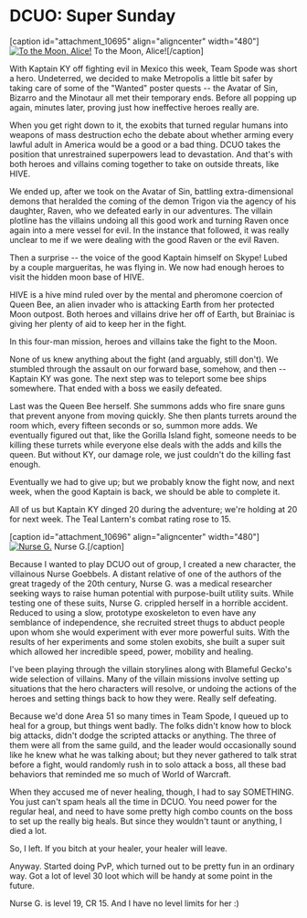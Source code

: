 # DCUO: Super Sunday

[caption id="attachment\_10695" align="aligncenter" width="480"][![To the Moon, Alice!](http://westkarana.com/wp-content/uploads/2013/02/MADV107_AUDIO-PC-17-23.42.200-480x300.jpg)](http://westkarana.com/wp-content/uploads/2013/02/MADV107_AUDIO-PC-17-23.42.200.jpg) To the Moon, Alice![/caption]

With Kaptain KY off fighting evil in Mexico this week, Team Spode was short a hero. Undeterred, we decided to make Metropolis a little bit safer by taking care of some of the "Wanted" poster quests -- the Avatar of Sin, Bizarro and the Minotaur all met their temporary ends. Before all popping up again, minutes later, proving just how ineffective heroes really are.

When you get right down to it, the exobits that turned regular humans into weapons of mass destruction echo the debate about whether arming every lawful adult in America would be a good or a bad thing. DCUO takes the position that unrestrained superpowers lead to devastation. And that's with both heroes and villains coming together to take on outside threats, like HIVE.

We ended up, after we took on the Avatar of Sin, battling extra-dimensional demons that heralded the coming of the demon Trigon via the agency of his daughter, Raven, who we defeated early in our adventures. The villain plotline has the villains undoing all this good work and turning Raven once again into a mere vessel for evil. In the instance that followed, it was really unclear to me if we were dealing with the good Raven or the evil Raven.

Then a surprise -- the voice of the good Kaptain himself on Skype! Lubed by a couple margueritas, he was flying in. We now had enough heroes to visit the hidden moon base of HIVE.

HIVE is a hive mind ruled over by the mental and pheromone coercion of Queen Bee, an alien invader who is attacking Earth from her protected Moon outpost. Both heroes and villains drive her off of Earth, but Brainiac is giving her plenty of aid to keep her in the fight.

In this four-man mission, heroes and villains take the fight to the Moon.

None of us knew anything about the fight (and arguably, still don't). We stumbled through the assault on our forward base, somehow, and then -- Kaptain KY was gone. The next step was to teleport some bee ships somewhere. That ended with a boss we easily defeated.

Last was the Queen Bee herself. She summons adds who fire snare guns that prevent anyone from moving quickly. She then plants turrets around the room which, every fifteen seconds or so, summon more adds. We eventually figured out that, like the Gorilla Island fight, someone needs to be killing these turrets while everyone else deals with the adds and kills the queen. But without KY, our damage role, we just couldn't do the killing fast enough.

Eventually we had to give up; but we probably know the fight now, and next week, when the good Kaptain is back, we should be able to complete it.

All of us but Kaptain KY dinged 20 during the adventure; we're holding at 20 for next week. The Teal Lantern's combat rating rose to 15.

[caption id="attachment\_10696" align="aligncenter" width="480"][![Nurse G.](http://westkarana.com/wp-content/uploads/2013/02/CHARSELECT_CREATE-PC-17-19.01.330-480x300.jpg)](http://westkarana.com/wp-content/uploads/2013/02/CHARSELECT_CREATE-PC-17-19.01.330.jpg) Nurse G.[/caption]

Because I wanted to play DCUO out of group, I created a new character, the villainous Nurse Goebbels. A distant relative of one of the authors of the great tragedy of the 20th century, Nurse G. was a medical researcher seeking ways to raise human potential with purpose-built utility suits. While testing one of these suits, Nurse G. crippled herself in a horrible accident. Reduced to using a slow, prototype exoskeleton to even have any semblance of independence, she recruited street thugs to abduct people upon whom she would experiment with ever more powerful suits. With the results of her experiments and some stolen exobits, she built a super suit which allowed her incredible speed, power, mobility and healing.

I've been playing through the villain storylines along with Blameful Gecko's wide selection of villains. Many of the villain missions involve setting up situations that the hero characters will resolve, or undoing the actions of the heroes and setting things back to how they were. Really self defeating.

Because we'd done Area 51 so many times in Team Spode, I queued up to heal for a group, but things went badly. The folks didn't know how to block big attacks, didn't dodge the scripted attacks or anything. The three of them were all from the same guild, and the leader would occasionally sound like he knew what he was talking about; but they never gathered to talk strat before a fight, would randomly rush in to solo attack a boss, all these bad behaviors that reminded me so much of World of Warcraft.

When they accused me of never healing, though, I had to say SOMETHING. You just can't spam heals all the time in DCUO. You need power for the regular heal, and need to have some pretty high combo counts on the boss to set up the really big heals. But since they wouldn't taunt or anything, I died a lot.

So, I left. If you bitch at your healer, your healer will leave.

Anyway. Started doing PvP, which turned out to be pretty fun in an ordinary way. Got a lot of level 30 loot which will be handy at some point in the future.

Nurse G. is level 19, CR 15. And I have no level limits for her :)

